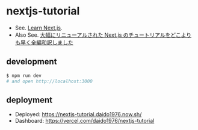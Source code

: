 # nextjs-tutorial

- See. [Learn Next.js](https://nextjs.org/learn).
- Also See. [大幅にリニューアルされた Next.js のチュートリアルをどこよりも早く全編和訳しました](https://qiita.com/thesugar/items/01896c1faa8241e6b1bc)

## development

```sh
$ npm run dev
# and open http://localhost:3000
```

## deployment

- Deployed: https://nextjs-tutorial.daido1976.now.sh/
- Dashboard: https://vercel.com/daido1976/nextjs-tutorial
